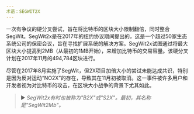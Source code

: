 ```yaml
---
术语：SEGWIT2X
---
```


一次有争议的硬分叉尝试，旨在将比特币的区块大小限制翻倍，同时整合SegWit。SegWit2x是在2017年的纽约协议期间提出的，这是一个超过50家生态系统公司的保密会议，旨在寻找扩展系统的解决方案。SegWit2x试图通过将最大区块大小提高到2MB（从最初的1MB开始），来增加比特币的交易容量。该硬分叉计划在2017年11月的494,784区块进行。

尽管在2017年8月实施了SegWit，但2X项目加倍大小的尝试未能达成共识，特别是因为反对运动“NO2X”的存在，导致其在11月初被取消。这一事件被许多用户和开发者视为对比特币的攻击，在区块大小战争的背景下尤其如此。

> ► *SegWit2x有时也被称为"B2X"或"S2X"。最初，其名称是"SegWit2Mb"。*